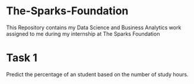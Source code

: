 # The-Sparks-Foundation
This Repository contains my Data Science and Business Analytics work assigned to me during my internship at The Sparks Foundation

# Task 1
Predict the percentage of an student based on the number of study hours.
